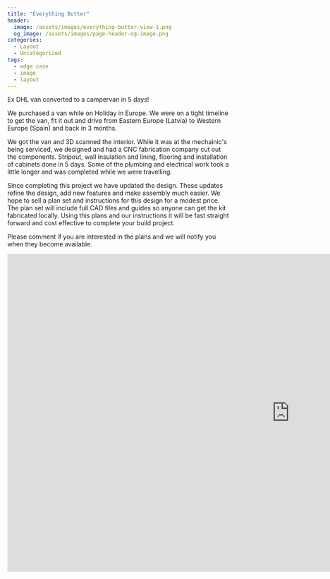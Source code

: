 ```yaml
---
title: "Everything Butter"
header:
  image: /assets/images/everything-butter-view-1.png
  og_image: /assets/images/page-header-og-image.png
categories:
  - Layout
  - Uncategorized
tags:
  - edge case
  - image
  - layout
---
```


Ex DHL van converted to a campervan in 5 days!

We purchased a van while on Holiday in Europe. We were on a tight timeline to get the van, fit it out and drive from Eastern Europe (Latvia) to Western Europe (Spain) and back in 3 months. 

We got the van and 3D scanned the interior. While it was at the mechainic's being serviced, we designed and had a CNC fabrication company cut out the components. Stripout, wall insulation and lining, flooring and installation of cabinets done in 5 days. Some of the plumbing and electrical work took a little longer and was completed while we were travelling. 

Since completing this project we have updated the design. These updates refine the design, add new features and make assembly much easier.  We hope to sell a plan set and instructions for this design for a modest price. The plan set will include full CAD files and guides so anyone can get the kit fabricated locally. Using this plans and our instructions it will be fast straight forward and cost effective to complete your build project.

Please comment if you are interested in the plans and we will notify you when they become available.

<iframe width="1280" height="720" src="https://www.youtube.com/embed/KdAr5hNdsgk" title="DIY Campervan - VW Crafter built in 5 days!" frameborder="0" allow="accelerometer; autoplay; clipboard-write; encrypted-media; gyroscope; picture-in-picture" allowfullscreen></iframe>
